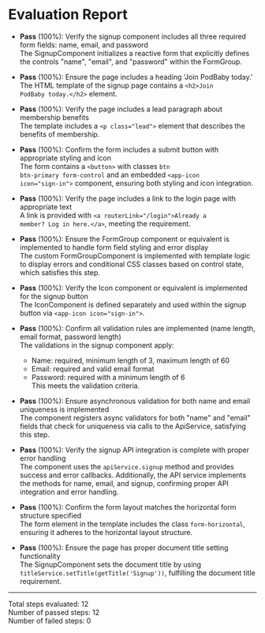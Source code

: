 # Evaluation Report

- **Pass** (100%): Verify the signup component includes all three required form fields: name, email, and password  
  The SignupComponent initializes a reactive form that explicitly defines the controls "name", "email", and "password" within the FormGroup.

- **Pass** (100%): Ensure the page includes a heading 'Join PodBaby today.'  
  The HTML template of the signup page contains a <code>&lt;h2&gt;Join PodBaby today.&lt;/h2&gt;</code> element.

- **Pass** (100%): Verify the page includes a lead paragraph about membership benefits  
  The template includes a <code>&lt;p class="lead"&gt;</code> element that describes the benefits of membership.

- **Pass** (100%): Confirm the form includes a submit button with appropriate styling and icon  
  The form contains a <code>&lt;button&gt;</code> with classes <code>btn btn-primary form-control</code> and an embedded <code>&lt;app-icon icon="sign-in"&gt;</code> component, ensuring both styling and icon integration.

- **Pass** (100%): Verify the page includes a link to the login page with appropriate text  
  A link is provided with <code>&lt;a routerLink="/login"&gt;Already a member? Log in here.&lt;/a&gt;</code>, meeting the requirement.

- **Pass** (100%): Ensure the FormGroup component or equivalent is implemented to handle form field styling and error display  
  The custom FormGroupComponent is implemented with template logic to display errors and conditional CSS classes based on control state, which satisfies this step.

- **Pass** (100%): Verify the Icon component or equivalent is implemented for the signup button  
  The IconComponent is defined separately and used within the signup button via <code>&lt;app-icon icon="sign-in"&gt;</code>.

- **Pass** (100%): Confirm all validation rules are implemented (name length, email format, password length)  
  The validations in the signup component apply:
  - Name: required, minimum length of 3, maximum length of 60  
  - Email: required and valid email format  
  - Password: required with a minimum length of 6  
  This meets the validation criteria.

- **Pass** (100%): Ensure asynchronous validation for both name and email uniqueness is implemented  
  The component registers async validators for both "name" and "email" fields that check for uniqueness via calls to the ApiService, satisfying this step.

- **Pass** (100%): Verify the signup API integration is complete with proper error handling  
  The component uses the <code>apiService.signup</code> method and provides success and error callbacks. Additionally, the API service implements the methods for name, email, and signup, confirming proper API integration and error handling.

- **Pass** (100%): Confirm the form layout matches the horizontal form structure specified  
  The form element in the template includes the class <code>form-horizontal</code>, ensuring it adheres to the horizontal layout structure.

- **Pass** (100%): Ensure the page has proper document title setting functionality  
  The SignupComponent sets the document title by using <code>titleService.setTitle(getTitle('Signup'))</code>, fulfilling the document title requirement.

---

Total steps evaluated: 12  
Number of passed steps: 12  
Number of failed steps: 0